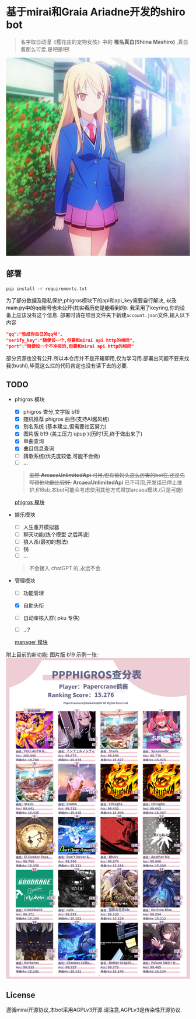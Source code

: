 # 基于mirai和Graia Ariadne开发的shiro bot
> 名字取自动漫《樱花庄的宠物女孩》中的 **椎名真白(Shiina Mashiro)** ,真白酱那么可爱,是吧是吧!


![真白镇楼](./images/shiro.jpg)


## 部署
`pip install -r requirements.txt`  


为了部分数据及隐私保护,phigros模块下的api和api_key需要自行解决, ~~以及main.py中的qq账号也未公开(其实看历史是能看到的).~~ 我采用了keyring,你的设备上应该没有这个信息.
部署时请在项目文件夹下新建`account.json`文件,输入以下内容
```json
"qq":"改成你自己的qq号",
"verify_key":"随便设一个,但要和mirai api http的相同",
"port":"随便设一个不冲突的,但要和mirai api http的相同"
```

部分资源也没有公开.所以本仓库并不是开箱即用,仅为学习用.部署出问题不要来找我(bushi),毕竟这么烂的代码肯定也没有读下去的必要.

## TODO
- phigros 模块
  - [x] phigros 查分,文字版 b19
  - [x] 随机推荐 phigros 曲目(支持AI酱风格)
  - [x] 别名系统 (基本建立,但需要社区努力)
  - [x] 图片版 b19 (美工压力 upup )(历时1天,终于做出来了)
  - [x] 单曲查询
  - [x] 曲目信息查询
  - [ ] 猜歌系统(优先度较低,可能不会做)
  - [ ] ...
  > ~~虽然 **ArcaeaUnlimitedApi** 可用,但有偷妈头这么厉害的bot在,还是先写其他功能比较好.~~
  > **ArcaeaUnlimitedApi** 已不可用,开发组已停止维护,616sb.本bot可能会考虑使用其他方式增加arcaea模块.(只是可能)

  [phigros 模块](./modules/phigros/README.md)


- 娱乐模块
  - [ ] 人生重开模拟器
  - [ ] 聊天功能(炼个模型 之后再说)
  - [ ] 狼人杀(最初的想法)
  - [ ] 锅
  - [ ] ...
  > 不会接入 chatGPT 的,永远不会.
- 管理模块
  - [ ] 功能管理
  - [x] 自助头衔
  - [ ] 自动审核入群( pku 专供)
  - [ ] ...?


  [manager 模块](./modules/manager/README.md)


附上目前的新功能: 图片版 b19 示例一张:
![](images/exampleB19.png)
## License
遵循mirai开源协议,本bot采用AGPLv3开源.请注意,AGPLv3是传染性开源协议.